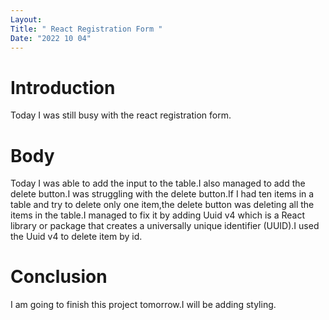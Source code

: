 ```yaml
---
Layout:
Title: " React Registration Form "
Date: "2022 10 04"
---
```


# Introduction
Today I was still busy with the react registration form.

# Body
Today I was able to add the input to the table.I also managed to add the delete button.I was struggling with the delete button.If I had ten items in a table and try to delete only one item,the delete button was deleting all the items in the table.I managed to fix it by adding Uuid v4 which is a React library or package that creates a universally unique identifier (UUID).I used the Uuid v4 to delete item by id.

# Conclusion
I am going to finish this project tomorrow.I will be adding styling.